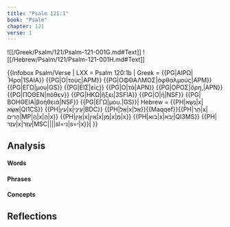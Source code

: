 ```yaml
---
title: "Psalm 121:1"
book: "Psalm"
chapter: 121
verse: 1
---
```

![[/Greek/Psalm/121/Psalm-121-001G.md#Text]]
![[/Hebrew/Psalm/121/Psalm-121-001H.md#Text]]

{{Infobox Psalm/Verse |
  LXX = Psalm 120:1b |
  Greek = {{PG|ΑΙΡΩ|Ἦρα|1SAIA}} {{PG|Ο|τοὺς|APM}} {{PG|ΟΦΘΑΛΜΟΣ|ὀφθαλμούς|APM}} {{PG|ΕΓΩ|μου|GS}} {{PG|ΕΙΣ|εἰς}} {{PG|Ο|τὰ|APN}} {{PG|ΟΡΟΣ|ὄρη,|APN}} {{PG|ΠΟΘΕΝ|πόθεν}} {{PG|ΗΚΩ|ἥξει|3SFIA}} {{PG|Ο|ἡ|NSF}} {{PG|ΒΟΗΘΕΙΑ|βοήθειά|NSF}} {{PG|ΕΓΩ|μου.|GS}}|
  Hebrew = {{PH|נָשָׂא|x|אֶשָּׂא|QI1CS}} {{PH|עין|x|עֵינַי|BDC}} {{PH|אֶל|x|אֶל}}{{Maqqef}}{{PH|הַר|x|הָרִים|MP|הַ|x|הֶ|x}} {{PH|אַיִן|x|אַיִן|x|מִן|x|מֵ|x}} {{PH|בוא|x|יָבֹא|QI3MS}} {{PH|עֵזֶר|x|עֶזְרִ|MSC||||sl=ני|s=י|x}}׃|
}}

## Analysis

#### Words

#### Phrases

#### Concepts

## Reflections
